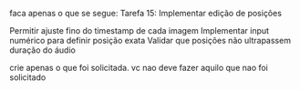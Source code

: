 faca apenas o que se segue:
Tarefa 15: Implementar edição de posições

Permitir ajuste fino do timestamp de cada imagem
Implementar input numérico para definir posição exata
Validar que posições não ultrapassem duração do áudio

crie apenas o que foi solicitada. vc nao deve fazer aquilo que nao foi solicitado
